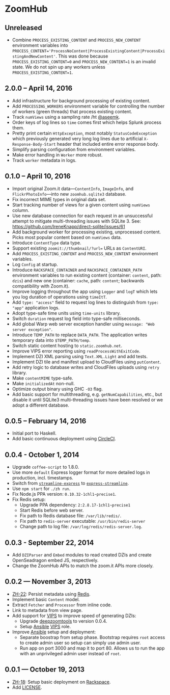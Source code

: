 # ZoomHub

## Unreleased

-   Combine `PROCESS_EXISTING_CONTENT` and `PROCESS_NEW_CONTENT` environment
    variables into
    `PROCESS_CONTENT='ProcessNoContent|ProcessExistingContent|ProcessExistingAndNewContent'`.
    This was done because `PROCESS_EXISTING_CONTENT=0` and
    `PROCESS_NEW_CONTENT=1` is an invalid state. We do not spin up any workers
    unless `PROCESS_EXISTING_CONTENT=1`.

## 2.0.0 – April 14, 2016

-   Add infrastructure for background processing of existing content.
-   Add `PROCESSING_WORKERS` environment variable for controlling the number
    of workers (green threads) that process existing content.
-   Track `numViews` using a sampling rate /ht [@aseemk].
-   Order keys of log lines so `time` comes first which helps Splunk
    process them.
-   Pretty print certain `HttpException`, most notably `StatusCodeException`
    which previously generated very long log lines due to artificial
    `X-Response-Body-Start` header that included entire error response body.
-   Simplify parsing configuration from environment variables.
-   Make error handling in `Worker` more robust.
-   Track `worker` metadata in logs.

## 0.1.0 – April 10, 2016

-   Import original Zoom.it data—`ContentInfo`, `ImageInfo`,
    and `FlickrPhotoInfo`—into new `zoomhub.sqlite3` database.
-   Fix incorrect MIME types in original data set.
-   Start tracking number of views for a given content using `numViews` column.
-   Use new database connection for each request in an unsuccessful attempt to
    mitigate multi-threading issues with SQLite 3.
    See: <https://github.com/IreneKnapp/direct-sqlite/issues/61>
-   Add background worker for processing existing, unprocessed content. Picks
    most popular content based on `numViews` data.
-   Introduce `ContentType` data type.
-   Support existing `zoomit://thumbnail/?url=` URLs as `ContentURI`.
-   Add `PROCESS_EXISTING_CONTENT` and `PROCESS_NEW_CONTENT`
    environment variables.
-   Log `Config` at startup.
-   Introduce `RACKSPACE_CONTAINER` and `RACKSPACE_CONTAINER_PATH` environment
    variables to run existing content (container: `content`, path: `dzis`) and
    new one (container: `cache`, path: `content`; backwards compatibility with
    Zoom.it).
-   Improve logging throughout the app using `Logger` and `logT` which lets
    you log duration of operations using `timeItT`.
-   Add `type: "access"` field to request log lines to distinguish from
    `type: "app"` application logs.
-   Adopt type-safe time units using `time-units` library.
-   Switch `duration` request log field into type-safe milliseconds.
-   Add global Warp web server exception handler using
    `message: "Web server exception"`.
-   Introduce `TEMP_PATH` to replace `DATA_PATH`. The application writes
    temporary data into `$TEMP_PATH/temp`.
-   Switch static content hosting to `static.zoomhub.net`.
-   Improve VIPS error reporting using `readProcessWithExitCode`.
-   Implement DZI XML parsing using `Text.XML.Light` and add tests.
-   Implement DZI tile and manifest upload to CloudFiles using `putContent`.
-   Add retry logic to database writes and CloudFiles uploads
    using `retry` library.
-   Make `contentMIME` type-safe.
-   Make `initializedAt` non-null.
-   Optimize output binary using GHC `-O3` flag.
-   Add basic support for multithreading, e.g. `getNumCapabilities`, etc., but
    disable it until SQLite3 multi-threading issues have been resolved or we
    adopt a different database.

## 0.0.5 – February 14, 2016

-   Initial port to Haskell.
-   Add basic continuous deployment using [CircleCI].

## 0.0.4 - October 1, 2014

-   Upgrade `coffee-script` to 1.8.0.
-   Use more `default` Express logger format for more detailed logs in
    production, incl. timestamps.
-   Switch from [`streamline-express`][npm-streamline-express] to
    [`express-streamline`][npm-express-streamline].
-   Use `npm start` for `./zh run`.
-   Fix Node.js PPA version: `0.10.32-1chl1~precise1`.
-   Fix Redis setup:
    -   Upgrade PPA dependency: `2:2.8.17-1chl1~precise1`
    -   Start Redis before web server.
    -   Fix path to Redis database file: `/var/lib/redis/`.
    -   Fix path to `redis-server` executable: `/usr/bin/redis-server`
    -   Change path to log file: `/var/log/redis/redis-server.log`.

## 0.0.3 - September 22, 2014

-   Add `DZIParser` and `Embed` modules to read created DZIs and create
    OpenSeadragon embed JS, respectively.
-   Change the ZoomHub APIs to match the zoom.it APIs more closely.

## 0.0.2 — November 3, 2013

-   [ZH-22]: Persist metadata using [Redis].
-   Implement basic `Content` model.
-   Extract `Fetcher` and `Processor` from inline code.
-   Link to metadata from view page.
-   Add support for [VIPS] to improve speed of generating DZIs:
    -   Upgrade [deepzoomtools] to version 0.0.4.
    -   Setup [Ansible] [VIPS] role.
-   Improve [Ansible] setup and deployment:
    -   Separate boostrap from setup phase. Bootstrap requires `root` access
        to create admin user so setup can simply use admin user.
    -   Run app on port 3000 and map it to port 80. Allows us to run the app
        with an unprivileged admin user instead of `root`.

## 0.0.1 — October 19, 2013

-   [ZH-18]:  Setup basic deployment on [Rackspace].
-   Add [LICENSE].


[@aseemk]: https://github.com/aseemk
[Ansible]: http://www.ansibleworks.com/
[CircleCI]: https://circleci.com
[deepzoomtools]: https://github.com/openzoom/node-deepzoomtools
[LICENSE]: LICENSE
[npm-express-streamline]: https://www.npmjs.org/package/express-streamline
[npm-streamline-express]: https://www.npmjs.org/package/streamline-express
[Rackspace]: http://www.rackspace.com/
[Redis]: http://redis.io/
[VIPS]: http://www.vips.ecs.soton.ac.uk/index.php?title=VIPS

[ZH-18]: https://github.com/zoomhub/zoomhub/issues/18
[ZH-22]: https://github.com/zoomhub/zoomhub/issues/22
